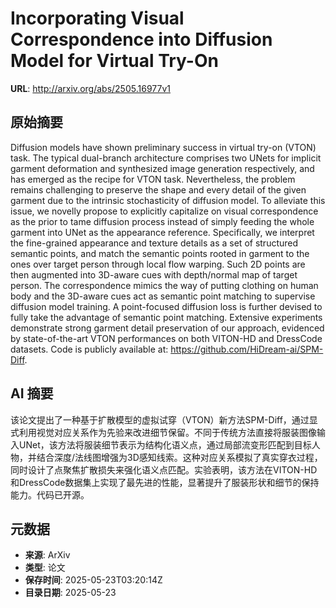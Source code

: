 # Incorporating Visual Correspondence into Diffusion Model for Virtual Try-On

**URL**: http://arxiv.org/abs/2505.16977v1

## 原始摘要

Diffusion models have shown preliminary success in virtual try-on (VTON)
task. The typical dual-branch architecture comprises two UNets for implicit
garment deformation and synthesized image generation respectively, and has
emerged as the recipe for VTON task. Nevertheless, the problem remains
challenging to preserve the shape and every detail of the given garment due to
the intrinsic stochasticity of diffusion model. To alleviate this issue, we
novelly propose to explicitly capitalize on visual correspondence as the prior
to tame diffusion process instead of simply feeding the whole garment into UNet
as the appearance reference. Specifically, we interpret the fine-grained
appearance and texture details as a set of structured semantic points, and
match the semantic points rooted in garment to the ones over target person
through local flow warping. Such 2D points are then augmented into 3D-aware
cues with depth/normal map of target person. The correspondence mimics the way
of putting clothing on human body and the 3D-aware cues act as semantic point
matching to supervise diffusion model training. A point-focused diffusion loss
is further devised to fully take the advantage of semantic point matching.
Extensive experiments demonstrate strong garment detail preservation of our
approach, evidenced by state-of-the-art VTON performances on both VITON-HD and
DressCode datasets. Code is publicly available at:
https://github.com/HiDream-ai/SPM-Diff.


## AI 摘要

该论文提出了一种基于扩散模型的虚拟试穿（VTON）新方法SPM-Diff，通过显式利用视觉对应关系作为先验来改进细节保留。不同于传统方法直接将服装图像输入UNet，该方法将服装细节表示为结构化语义点，通过局部流变形匹配到目标人物，并结合深度/法线图增强为3D感知线索。这种对应关系模拟了真实穿衣过程，同时设计了点聚焦扩散损失来强化语义点匹配。实验表明，该方法在VITON-HD和DressCode数据集上实现了最先进的性能，显著提升了服装形状和细节的保持能力。代码已开源。

## 元数据

- **来源**: ArXiv
- **类型**: 论文
- **保存时间**: 2025-05-23T03:20:14Z
- **目录日期**: 2025-05-23

